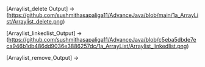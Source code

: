 [Arraylist_delete Output] -> (https://github.com/sushmithasapaliga11/AdvanceJava/blob/main/1a_ArrayList/Arraylist_delete.png)

[Arraylist_linkedlist_Output] -> (https://github.com/sushmithasapaliga11/AdvanceJava/blob/c5eba5dbde7eca946b1db486dd9036e3886257dc/1a_ArrayList/Arraylist_linkedlist.png) 

[Arraylist_remove_Output] -> 
